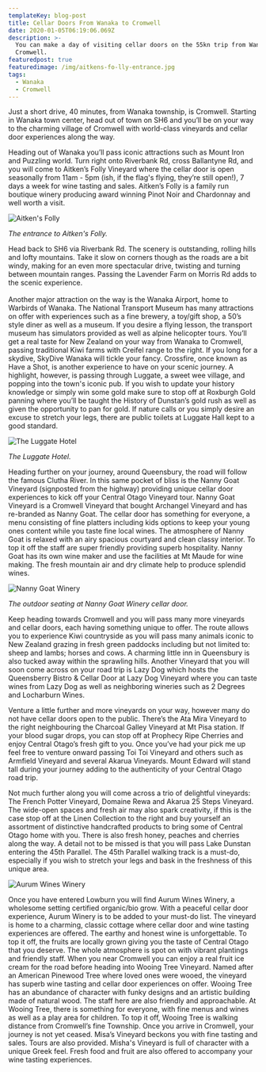 ```yaml
---
templateKey: blog-post
title: Cellar Doors From Wanaka to Cromwell
date: 2020-01-05T06:19:06.069Z
description: >-
  You can make a day of visiting cellar doors on the 55kn trip from Wanaka to
  Cromwell.
featuredpost: true
featuredimage: /img/aitkens-fo-lly-entrance.jpg
tags:
  - Wanaka
  - Cromwell
---
```

Just a short drive, 40 minutes, from Wanaka township, is Cromwell.   Starting in Wanaka town center, head out of town on SH6 and you’ll be on your way to the charming village of Cromwell with world-class vineyards and cellar door experiences along the way.  

Heading out of Wanaka  you’ll pass iconic attractions such as Mount Iron and Puzzling world.  Turn right onto Riverbank Rd, cross Ballantyne Rd, and you will come to Aitken’s Folly Vineyard where the cellar door is open seasonally from 11am - 5pm (ish, if the flag's flying, they’re still open!), 7 days a week for wine tasting and sales.  Aitken’s Folly is a family run boutique winery producing award winning Pinot Noir and Chardonnay and well worth a visit. 

![Aitken's Folly](/img/aitkens-fo-lly-entrance.jpg "Aitken's Folly")

_The entrance to Aitken's Folly._

Head back to SH6 via Riverbank Rd. The scenery is outstanding, rolling hills and lofty mountains. Take it slow on corners though as the roads are a bit windy, making for an even more spectacular drive, twisting and turning between mountain ranges. Passing the Lavender Farm on Morris Rd adds to the scenic experience. \
\
Another major attraction on the way is the Wanaka Airport, home to Warbirds of Wanaka. The National Transport Museum has many attractions on offer with experiences such as  a fine brewery, a toy/gift shop, a 50’s style diner as well as a museum. If you desire a flying lesson, the transport museum has simulators provided as well as alpine helicopter tours. You’ll get a real taste for New Zealand on your way from Wanaka to Cromwell, passing traditional Kiwi farms with Creifel range to the right. If you long for a skydive, SkyDive Wanaka will tickle your fancy. Crossfire, once known as Have a Shot, is another experience to have on your scenic journey. A highlight, however, is passing through Luggate, a sweet wee village, and popping into the town's iconic pub. If you wish to update your history knowledge or simply win some gold make sure to stop off at Roxburgh Gold panning where you’ll be taught the History of Dunstan’s gold rush as well as given the opportunity to pan for gold. If nature calls or you simply desire an excuse to stretch your legs, there are public toilets at Luggate Hall kept to a good standard. 

![The Luggate Hotel](/img/20200104_110024.jpg "The Luggate Hotel")

_The Luggate Hotel._

Heading further on your journey, around Queensbury, the road will follow the famous Clutha River. In this same pocket of bliss is the Nanny Goat Vineyard (signposted from the highway) providing unique cellar door experiences to kick off your Central Otago Vineyard tour. Nanny Goat Vineyard is a Cromwell Vineyard that bought Archangel Vineyard and has re-branded as Nanny Goat.  The cellar door has something for everyone, a menu consisting of fine platters including kids options to keep your young ones content while you taste fine local wines. The atmosphere of Nanny Goat is relaxed with an airy spacious courtyard and clean classy interior. To top it off the staff are super friendly providing superb hospitality. Nanny Goat has its own wine maker and use the facilities at Mt Maude for wine making. The fresh mountain air and dry climate help to produce splendid wines.

![Nanny Goat Winery](/img/img_2471.jpg "Nanny Goat Winery")

_The outdoor seating at Nanny Goat Winery cellar door._

Keep heading towards Cromwell and you will pass many more vineyards and cellar doors, each having something unique to offer. The route allows you to experience Kiwi countryside as you will pass many animals iconic to New Zealand grazing in fresh green paddocks including but not limited to: sheep and lambs; horses and cows. A charming little inn in Queensbury is also tucked away within the sprawling hills. Another Vineyard that you will soon come across on your road trip is Lazy Dog which hosts the  Queensberry Bistro & Cellar Door at Lazy Dog Vineyard where you can taste wines from Lazy Dog as well as neighboring wineries such as 2 Degrees and Locharburn Wines.

Venture a little further and more vineyards on your way, however many do not have cellar doors open to the public.  There’s the Ata Mira Vineyard to the right neighbouring the Charcoal Galley Vineyard at Mt Pisa station. If your blood sugar drops, you can stop off at Prophecy Ripe Cherries and enjoy Central Otago’s fresh gift to you. Once you’ve had your pick me up feel free to venture onward passing Toi Toi Vineyard and others such as Armfield Vineyard and several Akarua Vineyards.  Mount Edward will stand tall during your journey adding to the authenticity of your Central Otago road trip. 

Not much further along you will come across a trio of delightful vineyards: The French Potter Vineyard, Domaine Rewa and Akarua 25 Steps Vineyard. The wide-open spaces and fresh air may also spark creativity, if this is the case stop off at the Linen Collection to the right and buy yourself an assortment of distinctive handcrafted products to bring some of Central Otago home with you. There is also fresh honey, peaches and cherries along the way. A detail not to be missed is that you will pass Lake Dunstan entering the 45th Parallel. The 45th Parallel walking track is a must-do, especially if you wish to stretch your legs and bask in the freshness of this unique area. 

![Aurum Wines Winery](/img/img_2503.jpg "Aurum Wines Winery's Cellar Door")

Once you have entered Lowburn you will find Aurum Wines Winery, a wholesome setting certified organic/bio grow. With a peaceful cellar door experience, Aurum Winery is to be added to your must-do list. The vineyard is home to a charming, classic cottage where cellar door and wine tasting experiences are offered. The earthy and honest wine is unforgettable. To top it off, the fruits are locally grown giving you the taste of Central Otago that you deserve. The whole atmosphere is spot on with vibrant plantings and friendly staff. When you near Cromwell you can enjoy a real fruit ice cream for the road before heading into Wooing Tree Vineyard. Named after an American Pinewood Tree where loved ones were wooed, the vineyard has superb wine tasting and cellar door experiences on offer. Wooing Tree has an abundance of character with funky designs and an artistic building made of natural wood. The staff here are also friendly and approachable. At Wooing Tree, there is something for everyone, with fine menus and wines as well as a play area for children. To top it off, Wooing Tree is walking distance from Cromwell’s fine Township. Once you arrive in Cromwell, your journey is not yet ceased. Misa’s Vineyard beckons you with fine tasting and sales. Tours are also provided. Misha's Vineyard is full of character with a unique Greek feel. Fresh food and fruit are also offered to accompany your wine tasting experiences.

